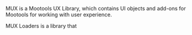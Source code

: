 MUX is a Mootools UX Library, which contains UI objects and add-ons for
Mootools for working with user experience.

MUX Loaders is a library that 